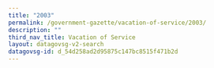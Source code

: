 ```yaml
---
title: "2003"
permalink: /government-gazette/vacation-of-service/2003/
description: ""
third_nav_title: Vacation of Service
layout: datagovsg-v2-search
datagovsg-id: d_54d258ad2d95875c147bc8515f471b2d
---
```

